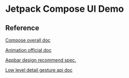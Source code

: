 # Jetpack Compose UI Demo

## Reference

[Compose overall doc](https://developer.android.com/jetpack/compose/documentation)

[Animation official doc](https://developer.android.com/jetpack/compose/animation)

[Appbar design recommend spec.](https://material.io/components/app-bars-top)

[Low level detail gesture api doc](https://programs.wiki/wiki/using-jetpack-compose-to-complete-custom-gesture-processing.html)
